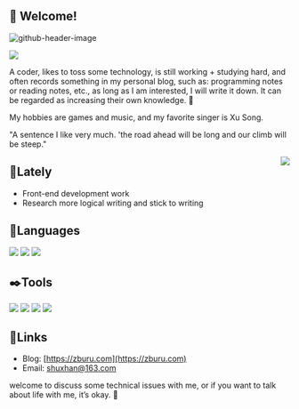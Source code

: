 ## 👋 Welcome!

![github-header-image](https://user-images.githubusercontent.com/65840178/177504957-17c30403-bdf0-49e6-9105-6954a9ddf0c5.png)

![](https://komarev.com/ghpvc/?username=anghunk&color=dc143c)

A coder, likes to toss some technology, is still working + studying hard, and often records something in my personal blog, such as: programming notes or reading notes, etc., as long as I am interested, I will write it down. It can be regarded as increasing their own knowledge. 📖

My hobbies are games and music, and my favorite singer is Xu Song.

"A sentence I like very much. 'the road ahead will be long and our climb will be steep."
<div style="float:right">
<img src="https://github-readme-stats.vercel.app/api?username=98fuel&show_icons=true&theme=tokyonight">
</div>

## 💭Lately

* Front-end development work
* Research more logical writing and stick to writing

## 💬Languages

![](https://img.shields.io/badge/Javascript-Learning-0066B8?style=flat-square&logo=HTML5&logoColor=ffffff) 
![](https://img.shields.io/badge/Vue-Learning-0066B8?style=flat-square&logo=PHP&logoColor=ffffff) 
![](https://img.shields.io/badge/PHP-Learning-0066B8?style=flat-square&logo=Cplusplus&logoColor=ffffff) 

## ✒️Tools

[![](https://img.shields.io/badge/Windows-11-2376bc?style=flat-square&logo=windows&logoColor=ffffff)](https://www.microsoft.com/windows/) [![](https://img.shields.io/badge/iqoo-8-FF6A00?style=flat-square&logo=iqoo&logoColor=ffffff)](https://www.iqoo.com/) [![](https://img.shields.io/badge/VisualStudio-Code-0066B8?style=flat-square&logo=VisualStudio&logoColor=ffffff)](https://code.visualstudio.com/) [![](https://img.shields.io/badge/Chrome-Surf-0066B8?style=flat-square&logo=MicrosoftEdge&logoColor=ffffff)](https://www.google.cn/chrome/)

## 🔗Links

* Blog: [https://zburu.com](https://zburu.com)
* Email: [shuxhan@163.com](mailto:shuxhan@163.com)

welcome to discuss some technical issues with me, or if you want to talk about life with me, it’s okay. 💬
